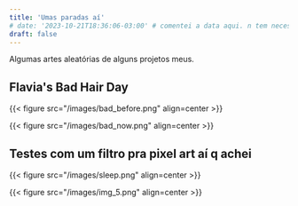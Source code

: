 ```yaml
---
title: 'Umas paradas aí'
# date: '2023-10-21T18:36:06-03:00' # comentei a data aqui. n tem necessidade dela aparecer no about. O read time e os breadcrumbs tb seria uma boa tirar.
draft: false
---
```


Algumas artes aleatórias de alguns projetos meus.

## Flavia's Bad Hair Day

{{< figure src="/images/bad_before.png" align=center >}}

{{< figure src="/images/bad_now.png" align=center >}}

## Testes com um filtro pra pixel art aí q achei

{{< figure src="/images/sleep.png" align=center >}}

{{< figure src="/images/img_5.png" align=center >}}

